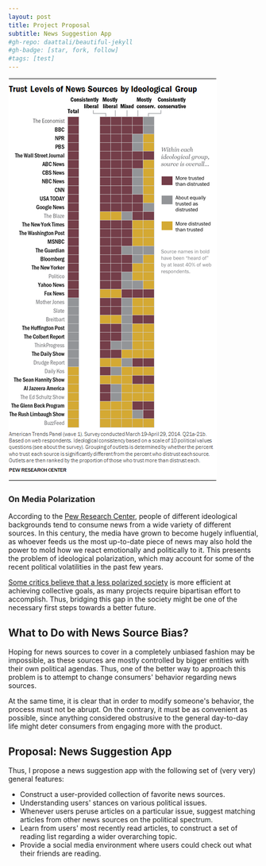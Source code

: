 ```yaml
---
layout: post
title: Project Proposal
subtitle: News Suggestion App
#gh-repo: daattali/beautiful-jekyll
#gh-badge: [star, fork, follow]
#tags: [test]
---
```


![](/img/news.png)

### On Media Polarization

According to the [Pew Research Center](http://www.journalism.org/2014/10/21/political-polarization-media-habits/pj_14-10-21_mediapolarization-08/), people of different ideological backgrounds tend to consume news from a wide variety of different sources. In this century, the media have grown to become hugely influential, as whoever feeds us the most up-to-date piece of news may also hold the power to mold how we react emotionally and politically to it. This presents the problem of ideological polarization, which may account for some of the recent political volatilities in the past few years.

[Some critics believe that a less polarized society](http://nymag.com/daily/intelligencer/2017/10/voters-not-just-politicians-polarized-by-party-and-ideology.html) is more efficient at achieving collective goals, as many projects require bipartisan effort to accomplish. Thus, bridging this gap in the society might be one of the necessary first steps towards a better future.

## What to Do with News Source Bias?

Hoping for news sources to cover in a completely unbiased fashion may be impossible, as these sources are mostly controlled by bigger entities with their own political agendas. Thus, one of the better way to approach this problem is to attempt to change consumers' behavior regarding news sources.

At the same time, it is clear that in order to modify someone's behavior, the process must not be abrupt. On the contrary, it must be as convenient as possible, since anything considered obstrusive to the general day-to-day life might deter consumers from engaging more with the product.

## Proposal: News Suggestion App

Thus, I propose a news suggestion app with the following set of (very very) general features:
- Construct a user-provided collection of favorite news sources.
- Understanding users' stances on various political issues.
- Whenever users peruse articles on a particular issue, suggest matching articles from other news sources on the political spectrum.
- Learn from users' most recently read articles, to construct a set of reading list regarding a wider overarching topic.
- Provide a social media environment where users could check out what their friends are reading.
